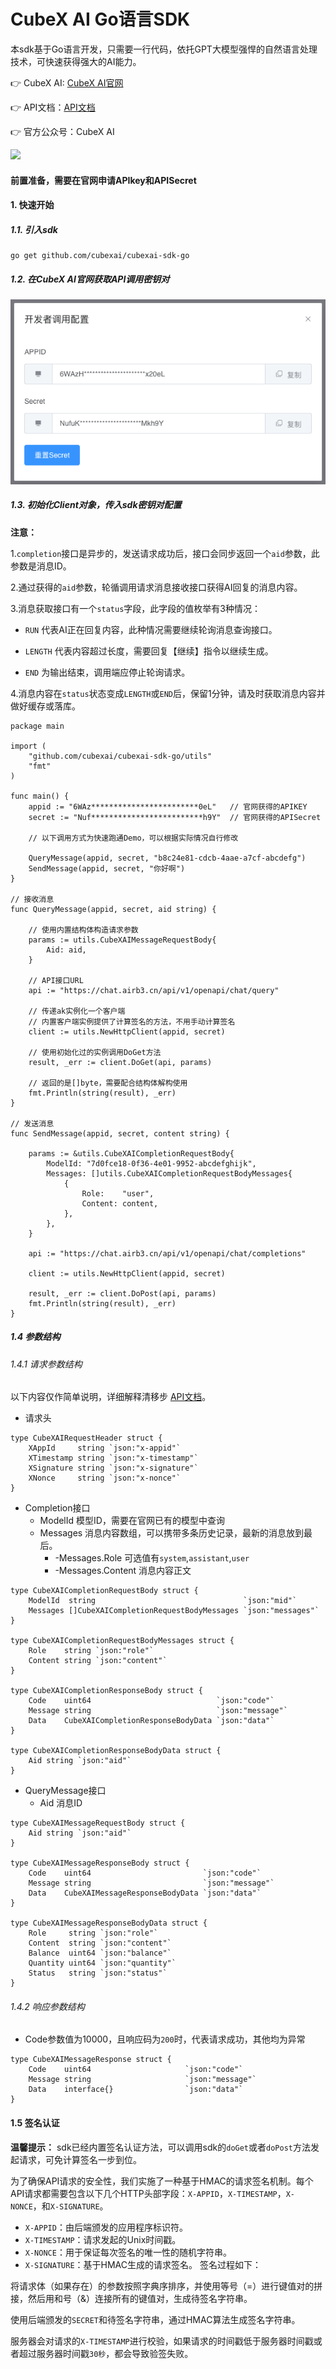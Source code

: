 # CubeX AI Go语言SDK

本sdk基于Go语言开发，只需要一行代码，依托GPT大模型强悍的自然语言处理技术，可快速获得强大的AI能力。

👉 CubeX AI: [CubeX AI官网](https://www.airb3.com.cn/?ref=github)

👉 API文档：[API文档](https://apifox.com/apidoc/shared-c2de4a48-bf44-4a6c-aacc-554885ac180e)

👉 官方公众号：CubeX AI

<img src="./images/so.png" />

#### 前置准备，需要在官网申请APIkey和APISecret

#### 1. 快速开始

##### 1.1. 引入sdk

```
go get github.com/cubexai/cubexai-sdk-go
```

##### 1.2. 在CubeX AI官网获取API调用密钥对
![Alt text](./images/apikey.png)

##### 1.3. 初始化Client对象，传入sdk密钥对配置

**注意：**

1.`completion`接口是异步的，发送请求成功后，接口会同步返回一个`aid`参数，此参数是消息ID。

2.通过获得的`aid`参数，轮循调用请求消息接收接口获得AI回复的消息内容。

3.消息获取接口有一个`status`字段，此字段的值枚举有3种情况：

* `RUN` 代表AI正在回复内容，此种情况需要继续轮询消息查询接口。

* `LENGTH` 代表内容超过长度，需要回复【继续】指令以继续生成。

* `END` 为输出结束，调用端应停止轮询请求。
	
4.消息内容在`status`状态变成`LENGTH`或`END`后，保留1分钟，请及时获取消息内容并做好缓存或落库。

```
package main

import (
	"github.com/cubexai/cubexai-sdk-go/utils"
	"fmt"
)

func main() {
	appid := "6WAz************************0eL"   // 官网获得的APIKEY
	secret := "Nuf*************************h9Y"  // 官网获得的APISecret

	// 以下调用方式为快速跑通Demo，可以根据实际情况自行修改

	QueryMessage(appid, secret, "b8c24e81-cdcb-4aae-a7cf-abcdefg")
	SendMessage(appid, secret, "你好啊")
}

// 接收消息
func QueryMessage(appid, secret, aid string) {

	// 使用内置结构体构造请求参数
	params := utils.CubeXAIMessageRequestBody{
		Aid: aid,
	}

	// API接口URL
	api := "https://chat.airb3.cn/api/v1/openapi/chat/query"

	// 传递ak实例化一个客户端
	// 内置客户端实例提供了计算签名的方法，不用手动计算签名
	client := utils.NewHttpClient(appid, secret)

	// 使用初始化过的实例调用DoGet方法
	result, _err := client.DoGet(api, params)

	// 返回的是[]byte，需要配合结构体解构使用
	fmt.Println(string(result), _err)
}

// 发送消息
func SendMessage(appid, secret, content string) {

	params := &utils.CubeXAICompletionRequestBody{
		ModelId: "7d0fce18-0f36-4e01-9952-abcdefghijk",
		Messages: []utils.CubeXAICompletionRequestBodyMessages{
			{
				Role:    "user",
				Content: content,
			},
		},
	}

	api := "https://chat.airb3.cn/api/v1/openapi/chat/completions"

	client := utils.NewHttpClient(appid, secret)

	result, _err := client.DoPost(api, params)
	fmt.Println(string(result), _err)
}
```

##### 1.4 参数结构

###### 1.4.1 请求参数结构

以下内容仅作简单说明，详细解释清移步 [API文档](https://apifox.com/apidoc/shared-c2de4a48-bf44-4a6c-aacc-554885ac180e)。

* 请求头

```
type CubeXAIRequestHeader struct {
	XAppId     string `json:"x-appid"`
	XTimestamp string `json:"x-timestamp"`
	XSignature string `json:"x-signature"`
	XNonce     string `json:"x-nonce"`
}
```

* Completion接口
    * ModelId 模型ID，需要在官网已有的模型中查询
    * Messages 消息内容数组，可以携带多条历史记录，最新的消息放到最后。
        * -Messages.Role 可选值有`system`,`assistant`,`user`
        * -Messages.Content 消息内容正文
```
type CubeXAICompletionRequestBody struct {
	ModelId  string                                 `json:"mid"`
	Messages []CubeXAICompletionRequestBodyMessages `json:"messages"`
}

type CubeXAICompletionRequestBodyMessages struct {
	Role    string `json:"role"`
	Content string `json:"content"`
}

type CubeXAICompletionResponseBody struct {
	Code    uint64                            `json:"code"`
	Message string                            `json:"message"`
	Data    CubeXAICompletionResponseBodyData `json:"data"`
}

type CubeXAICompletionResponseBodyData struct {
	Aid string `json:"aid"`
}
```

* QueryMessage接口
    * Aid 消息ID
```
type CubeXAIMessageRequestBody struct {
	Aid string `json:"aid"`
}

type CubeXAIMessageResponseBody struct {
	Code    uint64                         `json:"code"`
	Message string                         `json:"message"`
	Data    CubeXAIMessageResponseBodyData `json:"data"`
}

type CubeXAIMessageResponseBodyData struct {
	Role     string `json:"role"`
	Content  string `json:"content"`
	Balance  uint64 `json:"balance"`
	Quantity uint64 `json:"quantity"`
	Status   string `json:"status"`
}

```

###### 1.4.2 响应参数结构

* Code参数值为10000，且响应码为`200`时，代表请求成功，其他均为异常
    

```
type CubeXAIMessageResponse struct {
	Code    uint64                     `json:"code"`
	Message string                     `json:"message"`
	Data    interface{}                `json:"data"`
}
```

#### 1.5 签名认证

**温馨提示：** sdk已经内置签名认证方法，可以调用sdk的`doGet`或者`doPost`方法发起请求，可免计算签名一步到位。

为了确保API请求的安全性，我们实施了一种基于HMAC的请求签名机制。每个API请求都需要包含以下几个HTTP头部字段：`X-APPID`，`X-TIMESTAMP`，`X-NONCE`，和`X-SIGNATURE`。

* `X-APPID`：由后端颁发的应用程序标识符。
* `X-TIMESTAMP`：请求发起的Unix时间戳。
* `X-NONCE`：用于保证每次签名的唯一性的随机字符串。
* `X-SIGNATURE`：基于HMAC生成的请求签名。
签名过程如下：

将请求体（如果存在）的参数按照字典序排序，并使用等号（=）进行键值对的拼接，然后用和号（&）连接所有的键值对，生成待签名字符串。

使用后端颁发的`SECRET`和待签名字符串，通过HMAC算法生成签名字符串。

服务器会对请求的`X-TIMESTAMP`进行校验，如果请求的时间戳低于服务器时间戳或者超过服务器时间戳`30秒`，都会导致验签失败。

